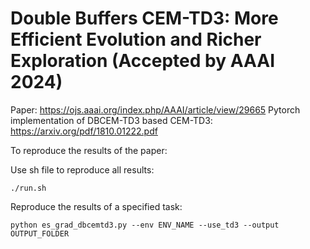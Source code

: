 # Double Buffers CEM-TD3: More Efficient Evolution and Richer Exploration (Accepted by AAAI 2024)
Paper: https://ojs.aaai.org/index.php/AAAI/article/view/29665
Pytorch implementation of DBCEM-TD3 based CEM-TD3: https://arxiv.org/pdf/1810.01222.pdf

To reproduce the results of the paper:

Use sh file to reproduce all results:
```terminal
./run.sh
```


Reproduce the results of a specified task:
```console
python es_grad_dbcemtd3.py --env ENV_NAME --use_td3 --output OUTPUT_FOLDER
```
